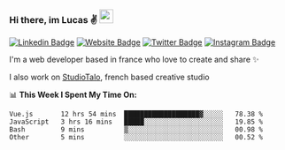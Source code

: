 ### Hi there, im Lucas ✌️ <img src="https://media.giphy.com/media/hvRJCLFzcasrR4ia7z/giphy.gif" width="25px">
[![Linkedin Badge](https://img.shields.io/badge/-LinkedIn-0e76a8?style=flat-square&logo=Linkedin&logoColor=white)](https://www.linkedin.com/in/lucasbellier/)
[![Website Badge](https://img.shields.io/badge/Website-3b5998?style=flat-square&logo=google-chrome&logoColor=white)](https://lucasblr.fr)
[![Twitter Badge](https://img.shields.io/badge/-Twitter-00acee?style=flat-square&logo=Twitter&logoColor=white)](https://twitter.com/ImJustLucas_)
[![Instagram Badge](https://img.shields.io/badge/-Instagram-e4405f?style=flat-square&logo=Instagram&logoColor=white)](https://instagram.com/luuucas.blr/)

I'm a web developer based in france who love to create and share ✨

I also work on [StudioTalo](https://talodev.fr), french based creative studio

📊 **This Week I Spent My Time On:**
<!--START_SECTION:waka-->

```text
Vue.js       12 hrs 54 mins  ███████████████████▓░░░░░   78.38 %
JavaScript   3 hrs 16 mins   █████░░░░░░░░░░░░░░░░░░░░   19.85 %
Bash         9 mins          ▒░░░░░░░░░░░░░░░░░░░░░░░░   00.98 %
Other        5 mins          ░░░░░░░░░░░░░░░░░░░░░░░░░   00.52 %
```

<!--END_SECTION:waka-->
